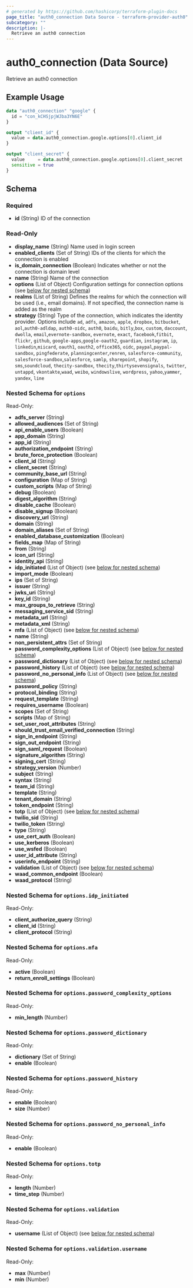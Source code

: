 ```yaml
---
# generated by https://github.com/hashicorp/terraform-plugin-docs
page_title: "auth0_connection Data Source - terraform-provider-auth0"
subcategory: ""
description: |-
  Retrieve an auth0 connection
---
```


# auth0_connection (Data Source)

Retrieve an auth0 connection

## Example Usage

```terraform
data "auth0_connection" "google" {
  id = "con_kCHSjpjWJba3YN6E"
}

output "client_id" {
  value = data.auth0_connection.google.options[0].client_id
}

output "client_secret" {
  value     = data.auth0_connection.google.options[0].client_secret
  sensitive = true
}
```

<!-- schema generated by tfplugindocs -->
## Schema

### Required

- **id** (String) ID of the connection

### Read-Only

- **display_name** (String) Name used in login screen
- **enabled_clients** (Set of String) IDs of the clients for which the connection is enabled
- **is_domain_connection** (Boolean) Indicates whether or not the connection is domain level
- **name** (String) Name of the connection
- **options** (List of Object) Configuration settings for connection options (see [below for nested schema](#nestedatt--options))
- **realms** (List of String) Defines the realms for which the connection will be used (i.e., email domains). If not specified, the connection name is added as the realm
- **strategy** (String) Type of the connection, which indicates the identity provider. Options include `ad`, `adfs`, `amazon`, `apple`, `dropbox`, `bitbucket`, `aol`,`auth0-adldap`, `auth0-oidc`, `auth0`, `baidu`, `bitly`,`box`, `custom`, `daccount`, `dwolla`, `email`,`evernote-sandbox`, `evernote`, `exact`, `facebook`,`fitbit`, `flickr`, `github`, `google-apps`,`google-oauth2`, `guardian`, `instagram`, `ip`, `linkedin`,`miicard`, `oauth1`, `oauth2`, `office365`, `oidc`, `paypal`,`paypal-sandbox`, `pingfederate`, `planningcenter`,`renren`, `salesforce-community`, `salesforce-sandbox`,`salesforce`, `samlp`, `sharepoint`, `shopify`, `sms`,`soundcloud`, `thecity-sandbox`, `thecity`,`thirtysevensignals`, `twitter`, `untappd`, `vkontakte`,`waad`, `weibo`, `windowslive`, `wordpress`, `yahoo`,`yammer`, `yandex`, `line`

<a id="nestedatt--options"></a>
### Nested Schema for `options`

Read-Only:

- **adfs_server** (String)
- **allowed_audiences** (Set of String)
- **api_enable_users** (Boolean)
- **app_domain** (String)
- **app_id** (String)
- **authorization_endpoint** (String)
- **brute_force_protection** (Boolean)
- **client_id** (String)
- **client_secret** (String)
- **community_base_url** (String)
- **configuration** (Map of String)
- **custom_scripts** (Map of String)
- **debug** (Boolean)
- **digest_algorithm** (String)
- **disable_cache** (Boolean)
- **disable_signup** (Boolean)
- **discovery_url** (String)
- **domain** (String)
- **domain_aliases** (Set of String)
- **enabled_database_customization** (Boolean)
- **fields_map** (Map of String)
- **from** (String)
- **icon_url** (String)
- **identity_api** (String)
- **idp_initiated** (List of Object) (see [below for nested schema](#nestedobjatt--options--idp_initiated))
- **import_mode** (Boolean)
- **ips** (Set of String)
- **issuer** (String)
- **jwks_uri** (String)
- **key_id** (String)
- **max_groups_to_retrieve** (String)
- **messaging_service_sid** (String)
- **metadata_url** (String)
- **metadata_xml** (String)
- **mfa** (List of Object) (see [below for nested schema](#nestedobjatt--options--mfa))
- **name** (String)
- **non_persistent_attrs** (Set of String)
- **password_complexity_options** (List of Object) (see [below for nested schema](#nestedobjatt--options--password_complexity_options))
- **password_dictionary** (List of Object) (see [below for nested schema](#nestedobjatt--options--password_dictionary))
- **password_history** (List of Object) (see [below for nested schema](#nestedobjatt--options--password_history))
- **password_no_personal_info** (List of Object) (see [below for nested schema](#nestedobjatt--options--password_no_personal_info))
- **password_policy** (String)
- **protocol_binding** (String)
- **request_template** (String)
- **requires_username** (Boolean)
- **scopes** (Set of String)
- **scripts** (Map of String)
- **set_user_root_attributes** (String)
- **should_trust_email_verified_connection** (String)
- **sign_in_endpoint** (String)
- **sign_out_endpoint** (String)
- **sign_saml_request** (Boolean)
- **signature_algorithm** (String)
- **signing_cert** (String)
- **strategy_version** (Number)
- **subject** (String)
- **syntax** (String)
- **team_id** (String)
- **template** (String)
- **tenant_domain** (String)
- **token_endpoint** (String)
- **totp** (List of Object) (see [below for nested schema](#nestedobjatt--options--totp))
- **twilio_sid** (String)
- **twilio_token** (String)
- **type** (String)
- **use_cert_auth** (Boolean)
- **use_kerberos** (Boolean)
- **use_wsfed** (Boolean)
- **user_id_attribute** (String)
- **userinfo_endpoint** (String)
- **validation** (List of Object) (see [below for nested schema](#nestedobjatt--options--validation))
- **waad_common_endpoint** (Boolean)
- **waad_protocol** (String)

<a id="nestedobjatt--options--idp_initiated"></a>
### Nested Schema for `options.idp_initiated`

Read-Only:

- **client_authorize_query** (String)
- **client_id** (String)
- **client_protocol** (String)


<a id="nestedobjatt--options--mfa"></a>
### Nested Schema for `options.mfa`

Read-Only:

- **active** (Boolean)
- **return_enroll_settings** (Boolean)


<a id="nestedobjatt--options--password_complexity_options"></a>
### Nested Schema for `options.password_complexity_options`

Read-Only:

- **min_length** (Number)


<a id="nestedobjatt--options--password_dictionary"></a>
### Nested Schema for `options.password_dictionary`

Read-Only:

- **dictionary** (Set of String)
- **enable** (Boolean)


<a id="nestedobjatt--options--password_history"></a>
### Nested Schema for `options.password_history`

Read-Only:

- **enable** (Boolean)
- **size** (Number)


<a id="nestedobjatt--options--password_no_personal_info"></a>
### Nested Schema for `options.password_no_personal_info`

Read-Only:

- **enable** (Boolean)


<a id="nestedobjatt--options--totp"></a>
### Nested Schema for `options.totp`

Read-Only:

- **length** (Number)
- **time_step** (Number)


<a id="nestedobjatt--options--validation"></a>
### Nested Schema for `options.validation`

Read-Only:

- **username** (List of Object) (see [below for nested schema](#nestedobjatt--options--validation--username))

<a id="nestedobjatt--options--validation--username"></a>
### Nested Schema for `options.validation.username`

Read-Only:

- **max** (Number)
- **min** (Number)


